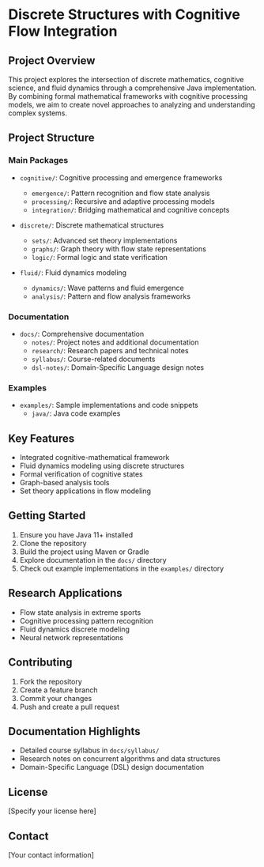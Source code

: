 # Discrete Structures with Cognitive Flow Integration

## Project Overview

This project explores the intersection of discrete mathematics, cognitive science, and fluid dynamics through a comprehensive Java implementation. By combining formal mathematical frameworks with cognitive processing models, we aim to create novel approaches to analyzing and understanding complex systems.

## Project Structure

### Main Packages

- `cognitive/`: Cognitive processing and emergence frameworks
  - `emergence/`: Pattern recognition and flow state analysis
  - `processing/`: Recursive and adaptive processing models
  - `integration/`: Bridging mathematical and cognitive concepts

- `discrete/`: Discrete mathematical structures
  - `sets/`: Advanced set theory implementations
  - `graphs/`: Graph theory with flow state representations
  - `logic/`: Formal logic and state verification

- `fluid/`: Fluid dynamics modeling
  - `dynamics/`: Wave patterns and fluid emergence
  - `analysis/`: Pattern and flow analysis frameworks
  
### Documentation
- `docs/`: Comprehensive documentation
  - `notes/`: Project notes and additional documentation
  - `research/`: Research papers and technical notes
  - `syllabus/`: Course-related documents
  - `dsl-notes/`: Domain-Specific Language design notes

### Examples
- `examples/`: Sample implementations and code snippets
  - `java/`: Java code examples
## Key Features

- Integrated cognitive-mathematical framework
- Fluid dynamics modeling using discrete structures
- Formal verification of cognitive states
- Graph-based analysis tools
- Set theory applications in flow modeling

## Getting Started

1. Ensure you have Java 11+ installed
2. Clone the repository
3. Build the project using Maven or Gradle
4. Explore documentation in the `docs/` directory
5. Check out example implementations in the `examples/` directory

## Research Applications

- Flow state analysis in extreme sports
- Cognitive processing pattern recognition
- Fluid dynamics discrete modeling
- Neural network representations

## Contributing

1. Fork the repository
2. Create a feature branch
3. Commit your changes
4. Push and create a pull request

## Documentation Highlights

- Detailed course syllabus in `docs/syllabus/`
- Research notes on concurrent algorithms and data structures
- Domain-Specific Language (DSL) design documentation

## License

[Specify your license here]

## Contact

[Your contact information] 